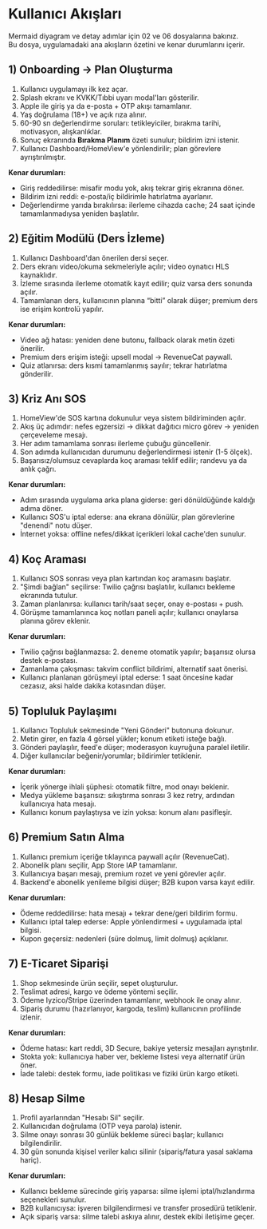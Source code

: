 # Kullanıcı Akışları

Mermaid diyagram ve detay adımlar için 02 ve 06 dosyalarına bakınız.  
Bu dosya, uygulamadaki ana akışların özetini ve kenar durumlarını içerir.

## 1) Onboarding → Plan Oluşturma
1. Kullanıcı uygulamayı ilk kez açar.
2. Splash ekranı ve KVKK/Tıbbi uyarı modal'ları gösterilir.
3. Apple ile giriş ya da e-posta + OTP akışı tamamlanır.
4. Yaş doğrulama (18+) ve açık rıza alınır.
5. 60-90 sn değerlendirme soruları: tetikleyiciler, bırakma tarihi, motivasyon, alışkanlıklar.
6. Sonuç ekranında **Bırakma Planım** özeti sunulur; bildirim izni istenir.
7. Kullanıcı Dashboard/HomeView'e yönlendirilir; plan görevlere ayrıştırılmıştır.

**Kenar durumları:**
- Giriş reddedilirse: misafir modu yok, akış tekrar giriş ekranına döner.
- Bildirim izni reddi: e-posta/iç bildirimle hatırlatma ayarlanır.
- Değerlendirme yarıda bırakılırsa: ilerleme cihazda cache; 24 saat içinde tamamlanmadıysa yeniden başlatılır.

## 2) Eğitim Modülü (Ders İzleme)
1. Kullanıcı Dashboard'dan önerilen dersi seçer.
2. Ders ekranı video/okuma sekmeleriyle açılır; video oynatıcı HLS kaynaklıdır.
3. İzleme sırasında ilerleme otomatik kayıt edilir; quiz varsa ders sonunda açılır.
4. Tamamlanan ders, kullanıcının planına “bitti” olarak düşer; premium ders ise erişim kontrolü yapılır.

**Kenar durumları:**
- Video ağ hatası: yeniden dene butonu, fallback olarak metin özeti önerilir.
- Premium ders erişim isteği: upsell modal → RevenueCat paywall.
- Quiz atlanırsa: ders kısmi tamamlanmış sayılır; tekrar hatırlatma gönderilir.

## 3) Kriz Anı SOS
1. HomeView'de SOS kartına dokunulur veya sistem bildiriminden açılır.
2. Akış üç adımdır: nefes egzersizi → dikkat dağıtıcı micro görev → yeniden çerçeveleme mesajı.
3. Her adım tamamlama sonrası ilerleme çubuğu güncellenir.
4. Son adımda kullanıcıdan durumunu değerlendirmesi istenir (1-5 ölçek).
5. Başarısız/olumsuz cevaplarda koç araması teklif edilir; randevu ya da anlık çağrı.

**Kenar durumları:**
- Adım sırasında uygulama arka plana giderse: geri dönüldüğünde kaldığı adıma döner.
- Kullanıcı SOS'u iptal ederse: ana ekrana dönülür, plan görevlerine "denendi" notu düşer.
- İnternet yoksa: offline nefes/dikkat içerikleri lokal cache'den sunulur.

## 4) Koç Araması
1. Kullanıcı SOS sonrası veya plan kartından koç aramasını başlatır.
2. "Şimdi bağlan" seçilirse: Twilio çağrısı başlatılır, kullanıcı bekleme ekranında tutulur.
3. Zaman planlanırsa: kullanıcı tarih/saat seçer, onay e-postası + push.
4. Görüşme tamamlanınca koç notları paneli açılır; kullanıcı onaylarsa planına görev eklenir.

**Kenar durumları:**
- Twilio çağrısı bağlanmazsa: 2. deneme otomatik yapılır; başarısız olursa destek e-postası.
- Zamanlama çakışması: takvim conflict bildirimi, alternatif saat önerisi.
- Kullanıcı planlanan görüşmeyi iptal ederse: 1 saat öncesine kadar cezasız, aksi halde dakika kotasından düşer.

## 5) Topluluk Paylaşımı
1. Kullanıcı Topluluk sekmesinde "Yeni Gönderi" butonuna dokunur.
2. Metin girer, en fazla 4 görsel yükler; konum etiketi isteğe bağlı.
3. Gönderi paylaşılır, feed'e düşer; moderasyon kuyruğuna paralel iletilir.
4. Diğer kullanıcılar beğenir/yorumlar; bildirimler tetiklenir.

**Kenar durumları:**
- İçerik yönerge ihlali şüphesi: otomatik filtre, mod onayı beklenir.
- Medya yükleme başarısız: sıkıştırma sonrası 3 kez retry, ardından kullanıcıya hata mesajı.
- Kullanıcı konum paylaştıysa ve izin yoksa: konum alanı pasifleşir.

## 6) Premium Satın Alma
1. Kullanıcı premium içeriğe tıklayınca paywall açılır (RevenueCat).
2. Abonelik planı seçilir, App Store IAP tamamlanır.
3. Kullanıcıya başarı mesajı, premium rozet ve yeni görevler açılır.
4. Backend'e abonelik yenileme bilgisi düşer; B2B kupon varsa kayıt edilir.

**Kenar durumları:**
- Ödeme reddedilirse: hata mesajı + tekrar dene/geri bildirim formu.
- Kullanıcı iptal talep ederse: Apple yönlendirmesi + uygulamada iptal bilgisi.
- Kupon geçersiz: nedenleri (süre dolmuş, limit dolmuş) açıklanır.

## 7) E-Ticaret Siparişi
1. Shop sekmesinde ürün seçilir, sepet oluşturulur.
2. Teslimat adresi, kargo ve ödeme yöntemi seçilir.
3. Ödeme Iyzico/Stripe üzerinden tamamlanır, webhook ile onay alınır.
4. Sipariş durumu (hazırlanıyor, kargoda, teslim) kullanıcının profilinde izlenir.

**Kenar durumları:**
- Ödeme hatası: kart reddi, 3D Secure, bakiye yetersiz mesajları ayrıştırılır.
- Stokta yok: kullanıcıya haber ver, bekleme listesi veya alternatif ürün öner.
- İade talebi: destek formu, iade politikası ve fiziki ürün kargo etiketi.

## 8) Hesap Silme
1. Profil ayarlarından "Hesabı Sil" seçilir.
2. Kullanıcıdan doğrulama (OTP veya parola) istenir.
3. Silme onayı sonrası 30 günlük bekleme süreci başlar; kullanıcı bilgilendirilir.
4. 30 gün sonunda kişisel veriler kalıcı silinir (sipariş/fatura yasal saklama hariç).

**Kenar durumları:**
- Kullanıcı bekleme sürecinde giriş yaparsa: silme işlemi iptal/hızlandırma seçenekleri sunulur.
- B2B kullanıcıysa: işveren bilgilendirmesi ve transfer prosedürü tetiklenir.
- Açık sipariş varsa: silme talebi askıya alınır, destek ekibi iletişime geçer.
